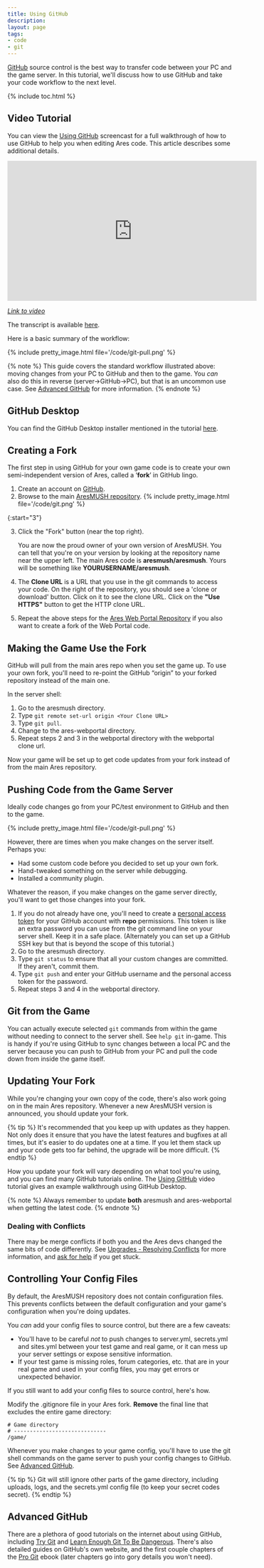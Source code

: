```yaml
---
title: Using GitHub
description: 
layout: page
tags:
- code
- git
---
```


[GitHub](http://www.github.com) source control is the best way to transfer code between your PC and the game server.  In this tutorial, we'll discuss how to use GitHub and take your code workflow to the next level.

{% include toc.html %}

## Video Tutorial
 
You can view the [Using GitHub](/tutorials/code/git.html) screencast for a full walkthrough of how to use GitHub to help you when editing Ares code.  This article describes some additional details.

<iframe width="560" height="315" src="https://www.youtube.com/embed/jc0GLdMZya8" frameborder="0" allow="autoplay; encrypted-media" allowfullscreen></iframe>

*[Link to video](https://www.youtube.com/embed/jc0GLdMZya8)*

The transcript is available [here](/tutorials/code/github-transcript.html).

Here is a basic summary of the workflow:

{% include pretty_image.html file='/code/git-pull.png' %}

{% note %}
This guide covers the standard workflow illustrated above: moving changes from your PC to GitHub and then to the game. You _can_ also do this in reverse (server->GitHub->PC), but that is an uncommon use case. See [Advanced GitHub](#advanced-github) for more information.
{% endnote %}

## GitHub Desktop

You can find the GitHub Desktop installer mentioned in the tutorial [here](https://desktop.github.com/).

## Creating a Fork

The first step in using GitHub for your own game code is to create your own semi-independent version of Ares, called a ‘**fork**’ in GitHub lingo. 

1. Create an account on [GitHub](https://www.github.com).
2. Browse to the main [AresMUSH repository](https://github.com/aresmush/aresmush).
{% include pretty_image.html file='/code/git.png' %}

{:start="3"}

3. Click the "Fork" button (near the top right).

    You are now the proud owner of your own version of AresMUSH.  You can tell that you're on your version by looking at the repository name near the upper left.  The main Ares code is **aresmush/aresmush**.  Yours will be something like  **YOURUSERNAME/aresmush**.   

4. The **Clone URL** is a URL that you use in the git commands to access your code.  On the right of the repository, you should see a 'clone or download' button.  Click on it to see the clone URL. Click on the **"Use HTTPS"** button to get the HTTP clone URL. 
5. Repeat the above steps for the [Ares Web Portal Repository](https://github.com/aresmush/ares-webportal) if you also want to create a fork of the Web Portal code.

## Making the Game Use the Fork

GitHub will pull from the main ares repo when you set the game up. To use your own fork, you'll need to re-point the GitHub “origin” to your forked repository instead of the main one.

In the server shell:

1. Go to the aresmush directory.
2. Type `git remote set-url origin <Your Clone URL>`
3. Type `git pull`.
4. Change to the ares-webportal directory.
5. Repeat steps 2 and 3 in the webportal directory with the webportal clone url.

Now your game will be set up to get code updates from your fork instead of from the main Ares repository.

## Pushing Code from the Game Server

Ideally code changes go from your PC/test environment to GitHub and then to the game.

{% include pretty_image.html file='/code/git-pull.png' %}

However, there are times when you make changes on the server itself. Perhaps you:

* Had some custom code before you decided to set up your own fork.
* Hand-tweaked something on the server while debugging.
* Installed a community plugin.

Whatever the reason, if you make changes on the game server directly, you'll want to get those changes into your fork.

1. If you do not already have one, you'll need to create a [personal access token](https://docs.github.com/en/authentication/keeping-your-account-and-data-secure/creating-a-personal-access-token) for your GitHub account with **repo** permissions. This token is like an extra password you can use from the git command line on your server shell. Keep it in a safe place. (Alternately you can set up a GitHub SSH key but that is beyond the scope of this tutorial.)
2. Go to the aresmush directory.
3. Type `git status` to ensure that all your custom changes are committed.  If they aren't, commit them.
4. Type `git push` and enter your GitHub username and the personal access token for the password.
5. Repeat steps 3 and 4 in the webportal directory.

## Git from the Game

You can actually execute selected `git` commands from within the game without needing to connect to the server shell.  See `help git` in-game.  This is handy if you're using GitHub to sync changes between a local PC and the server because you can push to GitHub from your PC and pull the code down from inside the game itself.

<a name="upgrade"></a>

## Updating Your Fork

While you're changing your own copy of the code, there's also work going on in the main Ares repository. Whenever a new AresMUSH version is announced, you should update your fork.

{% tip %} 
It's recommended that you keep up with updates as they happen.  Not only does it ensure that you have the latest features and bugfixes at all times, but it's easier to do updates one at a time.  If you let them stack up and your code gets too far behind, the upgrade will be more difficult.
{% endtip %}

How you update your fork will vary depending on what tool you're using, and you can find many GitHub tutorials online.  The [Using GitHub](/tutorials/code/git.html#video-tutorial) video tutorial gives an example walkthrough using GitHub Desktop. 

{% note %} 
 Always remember to update **both** aresmush and ares-webportal when getting the latest code.
{% endnote %}

### Dealing with Conflicts

There may be merge conflicts if both you and the Ares devs changed the same bits of code differently.  See [Upgrades - Resolving Conflicts](/tutorials/manage/upgrades.html#resolving-conflicts) for more information, and [ask for help](/feedback.html) if you get stuck.

## Controlling Your Config Files

By default, the AresMUSH repository does not contain configuration files.  This prevents conflicts between the default configuration and your game's configuration when you're doing updates.

You *can* add your config files to source control, but there are a few caveats:

* You'll have to be careful *not* to push changes to server.yml, secrets.yml and sites.yml between your test game and real game, or it can mess up your server settings or expose sensitive information.
* If your test game is missing roles, forum categories, etc. that are in your real game and used in your config files, you may get errors or unexpected behavior.

If you still want to add your config files to source control, here's how.

Modify the .gitignore file in your Ares fork.  **Remove** the final line that excludes the entire game directory:

    # Game directory
    # -----------------------------
    /game/

Whenever you make changes to your game config, you'll have to use the git shell commands on the game server to push your config changes to GitHub. See [Advanced GitHub](#advanced-github).

{% tip %} 
Git will still ignore other parts of the game directory, including uploads, logs, and the secrets.yml config file (to keep your secret codes secret).
{% endtip %}

## Advanced GitHub

There are a plethora of good tutorials on the internet about using GitHub, including [Try Git](https://try.github.io)  and [Learn Enough Git To Be Dangerous](https://www.learnenough.com/git-tutorial).  There's also detailed guides on GitHub's own website, and the first couple chapters of the [Pro Git](https://git-scm.com/book/en/v2) ebook (later chapters go into gory details you won't need).

